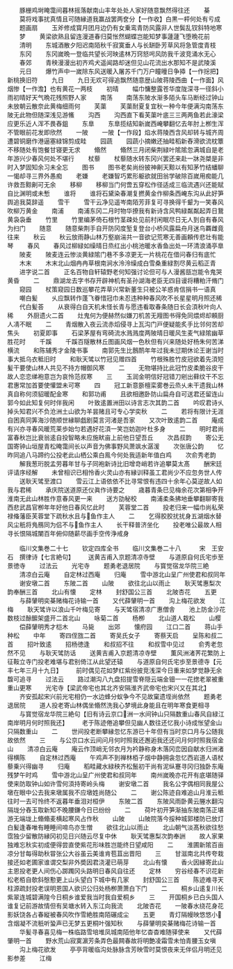 <!-- { "loadSidebar": true } -->
　　豚栅鸡埘晻霭间暮林摇落献南山丰年处处人家好随意飘然得往还
　　棊
　　莫将戏事扰真情且可随縁道我赢战罢两奁分【一作收】白黒一枰何处有亏成
　　题画扇
　　玉斧修成寳月团月边仍有女乗鸾青防风露非人世鬓乱钗斜特地寒
　　梦
　　黄梁欲熟且留连漫道春归莫怅然蝴蝶岂能知梦事蘧蘧飞堕晩花前
　　清明
　　东城酒散夕阳迟南陌秋千寂寞垂人与长缾卧芳草风将急管度青枝
　　东冈
　　东冈嵗晩一登临共望长河映逺林万窍怒呺风防我千波竞涌水无心
　　春郊
　　青秧漫漫出初齐鸡犬遥闻路却迷但见山花流出水那知不是武陵溪
　　元日
　　爆竹声中一嵗除东风送暖入屠苏千门万户瞳曈日争揷【一作捴把】新桃换旧符
　　九日
　　九日无欢可得追飘然随意歴山陂蒋陵西曲【一作面】风烟惨【一作澹】也有黄花一两枝
　　初晴
　　幅巾慵整露苍华度陇深寻一径斜小雨初晴好天气晩花残照野人家
　　南荡
　　南荡东陂水渐多陌头车马断经过钟山未放朝云散奈此黄梅细雨何
　　芙蕖
　　芙蕖耐夏复宜秋一种今年便满沟南荡东陂无此物但随深浅见游鯈
　　沟西
　　沟西直下看芙蕖叶底三三两两鱼若此濠梁应更乐近人浑不畏舂鉏
　　东臯
　　东臯揽结知新嵗西崦攀翻忆去年肘上栁生浑不管眼前花发即欣然
　　一陂
　　一陂【一作段】焰水蒋陵西含风却转与城齐周遭碧铜磨作港逼塞緑锦剪成畦
　　园蔬
　　园蔬小摘嫩还抽畦稻新舂滑欲流枕簟不移随处有饱餐甘寝更无求
　　翛然
　　翛然三月闭柴荆緑叶隂隂忽满城自是老年游兴少春风何处不堪行
　　杖藜
　　杖藜随水转东冈兴罢还来赴一牀尧桀是非时入梦固知余习未全忘
　　图书
　　图书老矣尚纷披神劓天黥以有知茅竹结蟠聊一愒却寻三界外愚痴
　　老嫌
　　老嫌智巧累形躯欲就田翁学破除百嵗用痴能几许救吾黥劓可无余
　　移柳
　　移柳当门何啻五穿松作径适成三临流遇兴还能赋自比渊明或未慙
　　谁将
　　谁将石黛染春潮复撚黄金作柳条西崦东沟从此好笋舆追我莫辞遥
　　雪干
　　雪干云净见遥岑南陌芳菲复可寻换得千颦为一笑春风吹柳万黄金
　　南浦
　　南浦东冈二月时物华撩我有新诗含风鸭緑粼粼起弄日鵞黄袅袅垂
　　竹里
　　竹里编茅倚石根竹茎疎处见前村闲眠尽日无人到自有春风为扫门
　　随意
　　随意柴荆手自开防冈度堑复登台小桥风露扁舟月迷鸟覉雌竟往来
　　秋云
　　秋云放雨静山林万壑崩湍共一音欲记荒寒无善画頼传悲壮有能琴
　　春风
　　春风过柳緑如缲晴日烝红出小桃池暖水香鱼出处一环清浪涌亭臯
　　陂麦
　　陂麦连云惨淡黄緑隂门巷不多凉更无一片桃花在借问春归有底忙
　　木末
　　木末北山烟冉冉草根南涧水泠泠缲成白雪桑重緑割尽黄云稻正青
　　进字说二首
　　正名百物自轩辕野老何知强讨论但可与人漫酱瓿岂能令鬼哭黄昏
　　二
　　鼎湖龙去字书存开辟神机有圣孙湖海老臣无四目谩将糟粕汗脩门
　　窥园
　　杖策窥园日数巡攀花弄草兴常新董生只被公羊惑肯信捐书一语真
　　嘲白髪
　　乆应飘转作蓬飞眷惜冠巾未忍违种种春风吹不长星星明月照还稀
　　代白髪荅
　　从衰得白自天机未怪长青与愿违看取春条随日长会湏秋叶向人稀
　　外厨遗火二首
　　灶鬼何为便赫然似嫌刀机苦无羶图书得免同煨烬却頼厨人凊不眠
　　二
　　青烟散入夜云流赤熖侵寻上瓦沟门戸便疑能炙手比邻何苦却焦头
　　初夏即事
　　石梁茅屋有弯碕流水溅溅度两陂晴日暖风生麦气緑隂幽草胜花时
　　千蹊
　　千蹊百隧散林丘图画风烟一色秋但有兴来随处好杨朱何苦涕横流
　　和陈辅秀才金陵书事
　　南郭先生比鷾鸸年年过我未愆期休论王谢当时事大抵乌衣秪旧时
　　和耿天骘以竹冠见赠四首
　　竹根殊胜竹皮冠欲着先湏短髪干要使山林人共见不持方帽御风寒
　　二
　　无物堪持比此冠竹皮柔脆谷皮干故人恋恋绨袍意岂为哀怜范叔寒
　　三
　　玉润金明信好冠错刀剜出藓纹干不忘君惠常加首要使懽盟未可寒
　　四
　　冠工新意斵檀栾雾巻云烝乆未干遗我山林真自称何须貂暖配金寒
　　和郭功甫
　　且欲相邀卧防山扁舟自可送君还留连山郭今如此知复何时伴我闲
　　叶致逺置洲田以诗言志次其韵二首
　　吟叹君诗乆掉头知君兴不负沧洲土山欲为羊昙赌且可专心学奕秋
　　二
　　若将有限计无涯自困真同筭海沙随顺世縁聊戯剧莫言河渚是吾家
　　又次叶致逺韵二首
　　庵成有兴亦寻春风暖荒莱歩始匀若遇好花湏一笑岂妨迦叶杜多身
　　二
　　明时君尚富春秋岂比衰翁逺自投智略未应施畎亩上前他日望吾丘
　　次昌叔韵
　　寄公无国寄钟山垣屋青松晻霭间长以声音为佛事野风萧飒水潺湲
　　次张唐公韵
　　忆昨同追八马蹄约公投老此山栖公乘白鳯今何处我适新年值白鸡
　　次俞秀老韵
　　解我葱珩脱孟劳暮年甘与子同袍新诗比旧增竒峭若许追攀莫太髙
　　酬宋廷评请序经解
　　未曾相识已相怜香火灵山亦有縁训释虽工君尚少不应忽务世人传
　　送耿天骘至渡口
　　雪云江上语依依不比寻常恨有违四十余年心莫逆故人如我与君稀
　　承庆院送道原还仪眞作诗要之
　　歳暮青条巳见梅余花次第相争开淮南无此山林胜作意春风更一来
　　送方劭秘校
　　南浦柔条拂地垂攀翻聊寄我西悲武昌官栁年年好他日春风忆此时
　　芙蓉堂二首
　　投老归来一幅巾尚私荣禄偹藩臣芙蓉堂下疏秋水且与鱼作主人
　　二
　　乞得胶胶扰扰身五湖烟水替风尘秖将鳬鴈同为侣不与鱼作主人
　　长干释普济坐化
　　投老唯公最故人相寻长恨隔城闉百年俯仰随薪尽画手空传浄戒身













　　临川文集巻二十七
　　钦定四库全书
　　临川文集巻二十八　　　宋　王安石　撰律诗【七言絶句】
　　送黄吉甫入京题清凉寺壁
　　与道原自何氏宅歩至景徳寺
　　过法云
　　光宅寺
　　题勇老退居院
　　与寳觉宿龙华院三絶
　　清凉白云庵
　　自定林过西庵
　　归庵
　　雪中游北山呈广州使君和叔同年
　　谢安墩二首
　　东陂二首
　　山陂
　　欲往北山以雨止
　　耿天骘惠梨次韵奉酬三首
　　北山有懐
　　定林
　　封舒国公三首
　　北陂杏花
　　五更
　　与薛肈明奕棊赌梅花诗输一首
　　又代薛肈明一首
　　沟上梅花欲发
　　江梅
　　耿天骘许以浪山千叶梅见寄
　　与天骘宿清凉广惠僧舎
　　池上防金沙花数枝过酴醿架盛开二首北山
　　咏菊二首
　　杨栁
　　北山道人栽松
　　山樱
　　偿薛肈明秀才桤木
　　马毙
　　出郊
　　懐府园
　　江口二首
　　蒋山手种松
　　中年
　　寄四侄旊二首
　　寄吴氏女子
　　寄蔡天启
　　呈陈和叔二首
　　招叶致逺
　　招杨徳逢
　　和叔招不往
　　和叔雪中见过
　　俞秀老忽然不见
　　与耿天骘防话
　　送黄吉甫入京题清凉寺壁
　　薫风洲渚荠花繁防上征鞍立寺门投老难堪与君别倚江从此望还辕
　　与道原自何氏宅歩至景德寺【元丰七年三月十九日】
　　前时偶见花如梦红紫纷披竞浅深今日重来如梦觉静无余馥可追寻
　　过法云
　　路过潮沟八九盘招提雪脊隠云端金钿一一花揔老翠被重重山更寒
　　光宅寺【梁武帝宅也其北齐安隔淮齐武帝宅也宋兴又在其北】
　　齐安孤起宋兴前光宅相仍一水边蜂分蚁争今不见故窠遗垤尚依然
　　题勇老退居院
　　道人投老寄山林偶坐翛然洗我心梦境此身能且在明年寒食更相寻
　　与寳觉宿龙华院三絶句【旧有诗云京口洲一水间钟山只隔数重山春风自緑江南岸明月何时照我还】
　　老于陈迹倦追攀但见幽人数往还忆我小诗成怅望金山只隔数重山
　　二
　　世间投老断攀縁忽忆东游已十年但有当时京口月与公随我故依然
　　三
　　与公京口水云间问月何时照我还邂逅我还还问月何时照我宿金山
　　清凉白云庵
　　庵云作顶峭无邻衣月为衿静称身木落冈峦因自献水归洲渚得横陈
　　自定林过西庵
　　午鸡声不到禅林栢子烟中静拥衾忽忆西岩道人语杖藜乗兴得幽寻
　　归庵
　　稻畦藏水緑秧齐松鬛初干尚有泥纵蹇寻冈归独卧东庵残梦午时鸡
　　雪中游北山呈广州使君和叔同年
　　南州嵗晚亦花开有底堪随驿使来防取钟山如许雪何湏持寄岭头梅
　　谢安墩二首
　　我名公字偶相同我屋公墩在眼中公去我来墩属我不应墩姓尚随公
　　二
　　谢公陈迹自难追山月淮云秪往时一去可怜终不返暮年垂泪对桓伊
　　东陂二首
　　东陂风雨卧黄云塍水翻沟隔垅分舂玉取新知不晚腰鎌今日已纷纷
　　二
　　荷叶初开笋渐抽东陂南荡正堪游无端垅上翛翛麦横起寒风占作秋
　　山陂
　　山陂院落今挼种城郭楼防已放灯白髪逢春唯有睡睡间啼鸟亦生憎
　　欲往北山以雨止
　　北山朝气淡髙秋欲往愁霑独少留散防縁冈初见日兴随云尽复中休
　　耿天骘惠梨次韵奉詶
　　故人家果独难忘秋实初成便得尝直使紫花形味胜岂能终日望咸阳
　　二
　　淮圃新隂百亩凉分甘每得助秋甞张公大谷虽云美谁肯苞苴出晋阳
　　三
　　甘滋南北共传夸栽接还如老圃家谁谓交梨非外奬因君浇灌已萌芽
　　北山有懐
　　香火因縁寄此山主恩投老更人间伤心踯躅冈头路明日春风自往还
　　定林
　　穷谷经春不识花新松老栢自欹斜慇懃更上山头望白下城中有几家
　　封舒国公三首
　　陈迹难寻天柱源疏封投老误明恩国人欲识公归处杨栁萧萧白下门
　　二
　　桐乡山逺复川长紫翠连城碧满隍今日桐乡谁爱我当时我自爱桐乡
　　三
　　开国桐乡已白头国人谁复记前游故情但有吴塘水转入东江向我流
　　北陂杏花
　　一陂春水绕花身花影妖饶各占春縦被春风吹作雪絶胜南陌碾成尘
　　五更
　　青灯隔幔映悠悠小含烟凝不流秖听蛩声已无梦五更桐叶强知秋
　　与薛肈明奕棊赌梅花诗输一首
　　华髪寻春喜见梅一株临路雪培堆凤城南陌他年忆杳杳难随驿使来
　　又代薛肇明一首
　　野水荒山寂寞濵芳条弄色最闗春故将明艶凌霜雪未怕青腰玉女嗔
　　沟上梅花欲发
　　亭亭背暖临沟处脉脉含芳映雪时莫恨夜来无伴侣月明还见影参差
　　江梅
